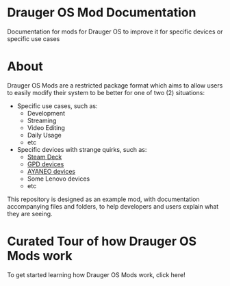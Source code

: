 # Drauger OS Mod Documentation
Documentation for mods for Drauger OS to improve it for specific devices or specific use cases

# About
Drauger OS Mods are a restricted package format which aims to allow users to easily modify their system to be better for one of two (2) situations:

 * Specific use cases, such as:
   * Development
   * Streaming
   * Video Editing
   * Daily Usage
   * etc
 * Specific devices with strange quirks, such as:
   * [Steam Deck](https://steamdeck.com)
   * [GPD devices](https://www.gpd.hk/)
   * [AYANEO devices](https://www.ayaneo.com/)
   * Some Lenovo devices
   * etc
   
This repository is designed as an example mod, with documentation accompanying files and folders, to help developers and users explain what they are seeing.

# Curated Tour of how Drauger OS Mods work
To get started learning how Drauger OS Mods work, click here!